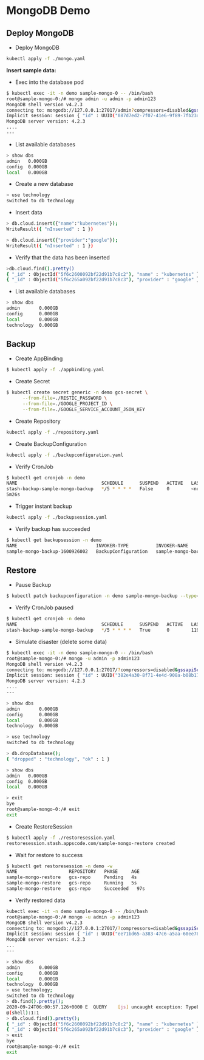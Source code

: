 # MongoDB Demo

## Deploy MongoDB

- Deploy MongoDB

```bash
kubectl apply -f ./mongo.yaml
```

**Insert sample data:**

- Exec into the database pod

```bash
$ kubectl exec -it -n demo sample-mongo-0 -- /bin/bash
root@sample-mongo-0:/# mongo admin -u admin -p admin123
MongoDB shell version v4.2.3
connecting to: mongodb://127.0.0.1:27017/admin?compressors=disabled&gssapiServiceName=mongodb
Implicit session: session { "id" : UUID("087d7ed2-7f07-41e6-9f89-7fb23d915ba7") }
MongoDB server version: 4.2.3
....
---
```

- List available databases

```bash
> show dbs
admin   0.000GB
config  0.000GB
local   0.000GB
```

- Create a new database

```bash
> use technology
switched to db technology
```

- Insert data

```bash
> db.cloud.insert({"name":"kubernetes"});
WriteResult({ "nInserted" : 1 })

> db.cloud.insert({"provider":"google"});
WriteResult({ "nInserted" : 1 })
```

- Verify that the data has been inserted

```bash
>db.cloud.find().pretty()
{ "_id" : ObjectId("5f6c2600092bf22d91b7c8c2"), "name" : "kubernetes" }
{ "_id" : ObjectId("5f6c265a092bf22d91b7c8c3"), "provider" : "google" }
```

- List available databases

```bash
> show dbs
admin       0.000GB
config      0.000GB
local       0.000GB
technology  0.000GB
```

## Backup

- Create AppBinding

```bash
$ kubectl apply -f ./appbinding.yaml
```

- Create Secret

```bash
$ kubectl create secret generic -n demo gcs-secret \
      --from-file=./RESTIC_PASSWORD \
      --from-file=./GOOGLE_PROJECT_ID \
      --from-file=./GOOGLE_SERVICE_ACCOUNT_JSON_KEY
```

- Create Repository

```bash
kubectl apply -f ./repository.yaml
```

- Create BackupConfiguration

```bash
kubectl apply -f ./backupconfiguration.yaml
```

- Verify CronJob

```bash
$ kubectl get cronjob -n demo
NAME                               SCHEDULE      SUSPEND   ACTIVE   LAST SCHEDULE   AGE
stash-backup-sample-mongo-backup   */5 * * * *   False     0        <none>          7s
5m26s
```

- Trigger instant backup

```bash
kubectl apply -f ./backupsession.yaml
```

- Verify backup has succeeded

```bash
$ kubectl get backupsession -n demo
NAME                             INVOKER-TYPE          INVOKER-NAME          PHASE       AGE
sample-mongo-backup-1600926002   BackupConfiguration   sample-mongo-backup   Succeeded   2m11s
```

## Restore

- Pause Backup

```bash
$ kubectl patch backupconfiguration -n demo sample-mongo-backup --type="merge" --patch='{"spec": {"paused": true}}'
```

- Verify CronJob paused

```bash
$ kubectl get cronjob -n demo
NAME                               SCHEDULE      SUSPEND   ACTIVE   LAST SCHEDULE   AGE
stash-backup-sample-mongo-backup   */5 * * * *   True      0        119s            14m
```

- Simulate disaster (delete some data)

```bash
$ kubectl exec -it -n demo sample-mongo-0 -- /bin/bash
root@sample-mongo-0:/# mongo -u admin -p admin123
MongoDB shell version v4.2.3
connecting to: mongodb://127.0.0.1:27017/?compressors=disabled&gssapiServiceName=mongodb
Implicit session: session { "id" : UUID("382e4a30-8f71-4e4d-908a-b08b171e2248") }
MongoDB server version: 4.2.3
....
---

> show dbs
admin       0.000GB
config      0.000GB
local       0.000GB
technology  0.000GB

> use technology
switched to db technology

> db.dropDatabase();
{ "dropped" : "technology", "ok" : 1 }

> show dbs
admin   0.000GB
config  0.000GB
local   0.000GB

> exit
bye
root@sample-mongo-0:/# exit
exit
```

- Create RestoreSession

```bash
$ kubectl apply -f ./restoresession.yaml
restoresession.stash.appscode.com/sample-mongo-restore created
```

- Wait for restore to success

```bash
$ kubectl get restoresession -n demo -w
NAME                   REPOSITORY   PHASE     AGE
sample-mongo-restore   gcs-repo     Pending   4s
sample-mongo-restore   gcs-repo     Running   5s
sample-mongo-restore   gcs-repo     Succeeded   97s
```

- Verify restored data

```bash
kubectl exec -it -n demo sample-mongo-0 -- /bin/bash
root@sample-mongo-0:/# mongo -u admin -p admin123
MongoDB shell version v4.2.3
connecting to: mongodb://127.0.0.1:27017/?compressors=disabled&gssapiServiceName=mongodb
Implicit session: session { "id" : UUID("ee71bd65-a383-47c6-a5aa-60ee7831a267") }
MongoDB server version: 4.2.3
...
---

> show dbs
admin       0.000GB
config      0.000GB
local       0.000GB
technology  0.000GB
> use technology;
switched to db technology
> db.find().pretty();
2020-09-24T06:00:57.126+0000 E  QUERY    [js] uncaught exception: TypeError: db.find is not a function :
@(shell):1:1
> db.cloud.find().pretty();
{ "_id" : ObjectId("5f6c2600092bf22d91b7c8c2"), "name" : "kubernetes" }
{ "_id" : ObjectId("5f6c265a092bf22d91b7c8c3"), "provider" : "google" }
> exit
bye
root@sample-mongo-0:/# exit
exit
```
